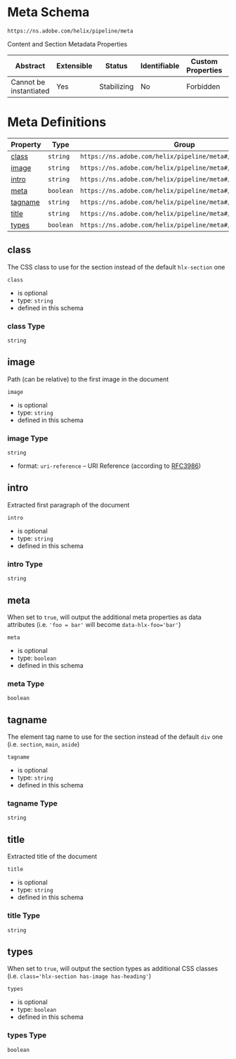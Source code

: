 
# Meta Schema

```
https://ns.adobe.com/helix/pipeline/meta
```

Content and Section Metadata Properties

| Abstract | Extensible | Status | Identifiable | Custom Properties | Additional Properties | Defined In |
|----------|------------|--------|--------------|-------------------|-----------------------|------------|
| Cannot be instantiated | Yes | Stabilizing | No | Forbidden | Permitted | [meta.schema.json](meta.schema.json) |

# Meta Definitions

| Property | Type | Group |
|----------|------|-------|
| [class](#class) | `string` | `https://ns.adobe.com/helix/pipeline/meta#/definitions/meta` |
| [image](#image) | `string` | `https://ns.adobe.com/helix/pipeline/meta#/definitions/meta` |
| [intro](#intro) | `string` | `https://ns.adobe.com/helix/pipeline/meta#/definitions/meta` |
| [meta](#meta) | `boolean` | `https://ns.adobe.com/helix/pipeline/meta#/definitions/meta` |
| [tagname](#tagname) | `string` | `https://ns.adobe.com/helix/pipeline/meta#/definitions/meta` |
| [title](#title) | `string` | `https://ns.adobe.com/helix/pipeline/meta#/definitions/meta` |
| [types](#types) | `boolean` | `https://ns.adobe.com/helix/pipeline/meta#/definitions/meta` |

## class

The CSS class to use for the section instead of the default `hlx-section` one

`class`

* is optional
* type: `string`
* defined in this schema

### class Type


`string`







## image

Path (can be relative) to the first image in the document

`image`

* is optional
* type: `string`
* defined in this schema

### image Type


`string`

* format: `uri-reference` – URI Reference (according to [RFC3986](https://tools.ietf.org/html/rfc3986))






## intro

Extracted first paragraph of the document

`intro`

* is optional
* type: `string`
* defined in this schema

### intro Type


`string`







## meta

When set to `true`, will output the additional meta properties as data attributes (i.e. `'foo = bar'` will become `data-hlx-foo='bar'`)

`meta`

* is optional
* type: `boolean`
* defined in this schema

### meta Type


`boolean`





## tagname

The element tag name to use for the section instead of the default `div` one (i.e. `section`, `main`, `aside`)

`tagname`

* is optional
* type: `string`
* defined in this schema

### tagname Type


`string`







## title

Extracted title of the document

`title`

* is optional
* type: `string`
* defined in this schema

### title Type


`string`







## types

When set to `true`, will output the section types as additional CSS classes (i.e. `class='hlx-section has-image has-heading'`)

`types`

* is optional
* type: `boolean`
* defined in this schema

### types Type


`boolean`




